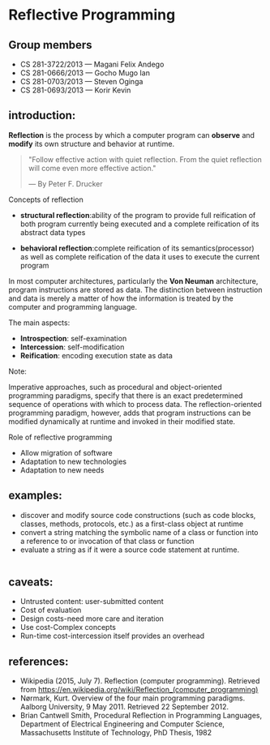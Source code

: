 
# Reflective Programming



## Group members

* CS 281-3722/2013 &mdash; Magani Felix Andego
* CS 281-0666/2013 &mdash; Gocho Mugo Ian
* CS 281-0703/2013 &mdash; Steven Oginga
* CS 281-0693/2013 &mdash; Korir Kevin



## introduction:

**Reflection** is the process by which a computer program can **observe** and **modify**
its own structure and behavior at runtime.

> "Follow effective action with quiet reflection. From the quiet reflection will come even more effective action."
>
> &mdash; By Peter F. Drucker


Concepts of reflection
* **structural reflection**:ability of the program to provide full reification of both program currently being executed and a complete reification of its abstract data types
	
* **behavioral reflection**:complete reification of its semantics(processor) as well as complete reification of the data    it uses to execute the current program


In most computer architectures, particularly the **Von Neuman** architecture,
program instructions are stored as data. The distinction between instruction
and data is merely a matter of how the information is treated by the computer
and programming language.


The main aspects:

* **Introspection**: self-examination
* **Intercession**: self-modification
* **Reification**: encoding execution state as data


Note:

Imperative approaches, such as procedural and object-oriented programming paradigms,
specify that there is an exact predetermined sequence of operations with which
to process data. The reflection-oriented programming paradigm, however, adds that
program instructions can be modified dynamically at runtime and invoked in their modified state.



Role of reflective programming
* Allow migration of software
* Adaptation to new technologies
* Adaptation to new needs


## examples:

* discover and modify source code constructions (such as code blocks, classes, methods, protocols, etc.) as a first-class object at runtime
* convert a string matching the symbolic name of a class or function into a reference to or invocation of that class or function
* evaluate a string as if it were a source code statement at runtime.


<pre><code class="codeblock language-javascript" data-source="../code/eval.js"></code></pre>



## caveats:

* Untrusted content: user-submitted content
* Cost of evaluation
* Design costs-need more care and iteration
* Use cost-Complex concepts
* Run-time cost-intercession itself provides an overhead



## references:

* Wikipedia (2015, July 7). Reflection (computer programming). Retrieved from https://en.wikipedia.org/wiki/Reflection_(computer_programming)
* Nørmark, Kurt. Overview of the four main programming paradigms. Aalborg University, 9 May 2011. Retrieved 22 September 2012.
* Brian Cantwell Smith, Procedural Reflection in Programming Languages, Department of Electrical Engineering and Computer Science, Massachusetts Institute of Technology, PhD Thesis, 1982

